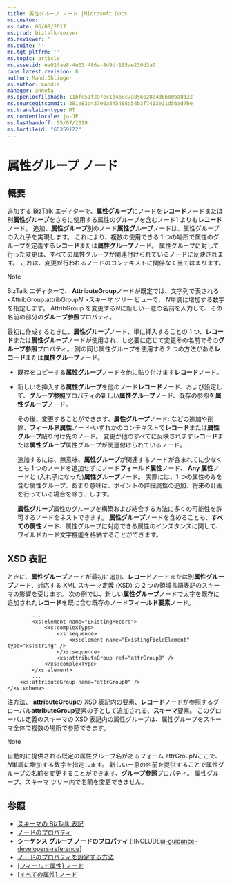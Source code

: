 ```yaml
---
title: 属性グループ ノード |Microsoft Docs
ms.custom: ''
ms.date: 06/08/2017
ms.prod: biztalk-server
ms.reviewer: ''
ms.suite: ''
ms.tgt_pltfrm: ''
ms.topic: article
ms.assetid: ea02fae8-4e03-486a-8d9d-185ae230d3a0
caps.latest.revision: 8
author: MandiOhlinger
ms.author: mandia
manager: anneta
ms.openlocfilehash: 11bfc51f2a7ec1d4b8c7a856028e4d6b00ba8d22
ms.sourcegitcommit: 381e83d43796a345488d54b3f7413e11d56ad7be
ms.translationtype: MT
ms.contentlocale: ja-JP
ms.lasthandoff: 05/07/2019
ms.locfileid: "65359122"
---
```

# <a name="attribute-group-nodes"></a>属性グループ ノード

## <a name="overview"></a>概要
追加する BizTalk エディターで、**属性グループ**にノードを**レコード**ノードまたは別**属性グループ**をさらに使用する属性のグループを含むノード1 よりも**レコード**ノード。 追加、**属性グループ**別のノード**属性グループ**ノードは、属性グループの入れ子を実現します。 これにより、複数の使用できる 1 つの場所で属性のグループを定義する**レコード**または**属性グループ**ノード。 属性グループに対して行った変更は、すべての属性グループが関連付けられているノードに反映されます。 これは、変更が行われるノードのコンテキストに関係なく当てはまります。  

> [!NOTE]
>  BizTalk エディターで、 **AttributeGroup**ノードが既定では、文字列で表される\<AttribGroup:attribGroup*N* \>スキーマ ツリー ビューで、 *N*単調に増加する数字を指定します。 AttribGroup を変更する*N*に新しい一意の名前を入力して、その名前の部分の**グループ参照**プロパティ。  

 最初に作成するときに、**属性グループ**ノード、単に挿入することの 1 つ、**レコード**または**属性グループ**ノードが使用され、し必要に応じて変更その名前でその**グループ参照**プロパティ。 別の同じ属性グループを使用する 2 つの方法がある**レコード**または**属性グループ**ノード。  

- 既存をコピーする**属性グループ**ノードを他に貼り付けます**レコード**ノード。  

- 新しいを挿入する**属性グループ**を他のノード**レコード**ノード、および設定して、**グループ参照**プロパティの新しい**属性グループ**ノード、既存の参照を**属性グループ**ノード。  

  その後、変更することができます、**属性グループ**ノード: などの追加や削除、**フィールド属性**ノード-いずれかのコンテキストで**レコード**または**属性グループ**貼り付け先のノード。 変更が他のすべてに反映されます**レコード**または**属性グループ**属性グループが関連付けられているノード。  

  追加するには、無意味、**属性グループ**が関連するノードが含まれてに少なくとも 1 つのノードを追加せずにノード**フィールド属性**ノード、 **Any 属性**ノードと (入れ子になった)**属性グループ**ノード。 実際には、1 つの属性のみを含む属性グループ、あまり意味は、ポイントの詳細属性の追加、将来の計画を行っている場合を除き、します。  

  **属性グループ**属性のグループを構築および結合する方法に多くの可能性を許可するノードをネストできます。 **属性グループ**ノードを含めることも、**すべての属性**ノード、属性グループに対応できる属性のインスタンスに関して、ワイルドカード文字機能を格納することができます。  

## <a name="xsd-representation"></a>XSD 表記  
 ときに、**属性グループ**ノードが最初に追加、**レコード**ノードまたは別**属性グループ**ノード、対応する XML スキーマ定義 (XSD) の 2 つの領域言語表記のスキーマの影響を受けます。 次の例では、新しい**属性グループ**ノードで太字を既存に追加された**レコード**を既に含む既存のノード**フィールド要素**ノード。  

```  
        ...  
        <xs:element name="ExistingRecord">  
            <xs:complexType>  
                <xs:sequence>  
                    <xs:element name="ExistingFieldElement" type="xs:string" />  
                </xs:sequence>  
                <xs:attributeGroup ref="attrGroup0" />  
            </xs:complexType>  
        </xs:element>  
        ...   
    <xs:attributeGroup name="attrGroup0" />  
</xs:schema>  
```  

 注方法、 **attributeGroup**の XSD 表記内の要素、**レコード**ノードが参照するグローバル**attributeGroup**要素の子として追加される、**スキーマ**要素。 このグローバル定義のスキーマの XSD 表記内の属性グループは、属性グループをスキーマ全体で複数の場所で参照できます。  

> [!NOTE]
>  自動的に提供される既定の属性グループ名があるフォーム attrGroup*N*ここで、 *N*単調に増加する数字を指定します。 新しい一意の名前を提供することで属性グループの名前を変更することができます、**グループ参照**プロパティ。 属性グループ、スキーマ ツリー内で名前を変更できません。  

## <a name="see-also"></a>参照  
- [スキーマの BizTalk 表記](../core/biztalk-representation-of-schemas.md)   
- [ノードのプロパティ](../core/node-properties.md)   
- **シーケンス グループ ノードのプロパティ** [!INCLUDE[ui-guidance-developers-reference](../includes/ui-guidance-developers-reference.md)]  
- [ノードのプロパティを設定する方法](../core/how-to-set-node-properties.md)   
- [[フィールド属性] ノード](../core/field-attribute-nodes.md)   
- [[すべての属性] ノード](../core/any-attribute-nodes.md)
